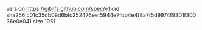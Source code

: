 version https://git-lfs.github.com/spec/v1
oid sha256:c01c35db09d6bfc252476eef5944e7fdb4e4f8a7f5d9974f9301f30036e0e041
size 1051
